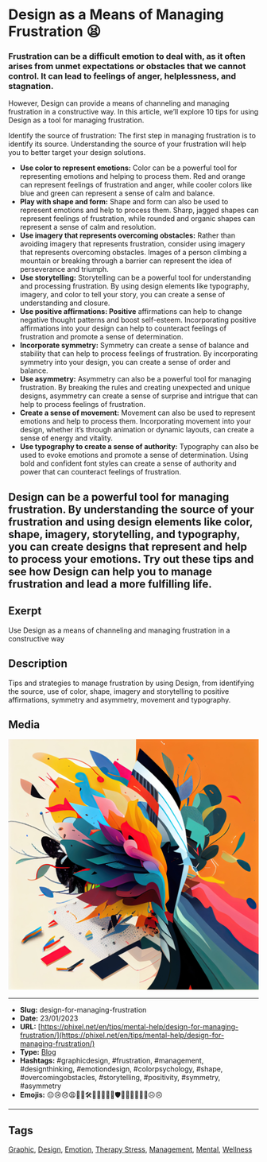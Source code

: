 # Design as a Means of Managing Frustration 😫
### Frustration can be a difficult emotion to deal with, as it often arises from unmet expectations or obstacles that we cannot control. It can lead to feelings of anger, helplessness, and stagnation.

However, Design can provide a means of channeling and managing frustration in a constructive way. In this article, we’ll explore 10 tips for using Design as a tool for managing frustration.

Identify the source of frustration: The first step in managing frustration is to identify its source. Understanding the source of your frustration will help you to better target your design solutions.

- **Use color to represent emotions:** Color can be a powerful tool for representing emotions and helping to process them. Red and orange can represent feelings of frustration and anger, while cooler colors like blue and green can represent a sense of calm and balance.
- **Play with shape and form:** Shape and form can also be used to represent emotions and help to process them. Sharp, jagged shapes can represent feelings of frustration, while rounded and organic shapes can represent a sense of calm and resolution.
- **Use imagery that represents overcoming obstacles:** Rather than avoiding imagery that represents frustration, consider using imagery that represents overcoming obstacles. Images of a person climbing a mountain or breaking through a barrier can represent the idea of perseverance and triumph.
- **Use storytelling:** Storytelling can be a powerful tool for understanding and processing frustration. By using design elements like typography, imagery, and color to tell your story, you can create a sense of understanding and closure.
- **Use positive affirmations: Positive** affirmations can help to change negative thought patterns and boost self-esteem. Incorporating positive affirmations into your design can help to counteract feelings of frustration and promote a sense of determination.
- **Incorporate symmetry:** Symmetry can create a sense of balance and stability that can help to process feelings of frustration. By incorporating symmetry into your design, you can create a sense of order and balance.
- **Use asymmetry:** Asymmetry can also be a powerful tool for managing frustration. By breaking the rules and creating unexpected and unique designs, asymmetry can create a sense of surprise and intrigue that can help to process feelings of frustration.
- **Create a sense of movement:** Movement can also be used to represent emotions and help to process them. Incorporating movement into your design, whether it’s through animation or dynamic layouts, can create a sense of energy and vitality.
- **Use typography to create a sense of authority:** Typography can also be used to evoke emotions and promote a sense of determination. Using bold and confident font styles can create a sense of authority and power that can counteract feelings of frustration.

Design can be a powerful tool for managing frustration. By understanding the source of your frustration and using design elements like color, shape, imagery, storytelling, and typography, you can create designs that represent and help to process your emotions. Try out these tips and see how Design can help you to manage frustration and lead a more fulfilling life.
------------
## Exerpt
Use Design as a means of channeling and managing frustration in a constructive way
## Description
Tips and strategies to manage frustration by using Design, from identifying the source, use of color, shape, imagery and storytelling to positive affirmations, symmetry and asymmetry, movement and typography.
## Media
<img src="media/8549d262/design-help-frustration.jpg" loading="lazy">

------------
- **Slug:** design-for-managing-frustration
- **Date:** 23/01/2023
- **URL:** [https://phixel.net/en/tips/mental-help/design-for-managing-frustration/](https://phixel.net/en/tips/mental-help/design-for-managing-frustration/)
- **Type:** [Blog](#blog)
- **Hashtags:** #graphicdesign, #frustration, #management, #designthinking, #emotiondesign, #colorpsychology, #shape, #overcomingobstacles, #storytelling, #positivity, #symmetry, #asymmetry
- **Emojis:** 😔😢😞😩🎨🤯🛠️💪🏼🌅🏋️‍♂️🛡️💭💡🌟✨😭😥☹️😣

------------
## Tags
[Graphic](#graphic), [Design](#design), [Emotion](#emotion), [Therapy Stress](#therapy-stress), [Management](#management), [Mental](#mental), [Wellness](#wellness)
